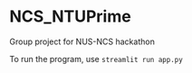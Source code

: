 # NCS_NTUPrime
Group project for NUS-NCS hackathon


To run the program, use 
`streamlit run app.py`
